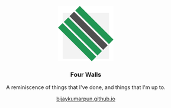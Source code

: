 <p align="center">
  <img src="https://raw.githubusercontent.com/BijayKumarPun/bijaykumarpun.github.io/master/_resource/favicon_large.png" height="150" width="150"/>
  </p>
  
  <h3 align="center">Four Walls</h3>
<p align="center">
A reminiscence of things that I've done, and things that I'm up to.
</p>
<p align="center">
<a href="https://bijaykumarpun.github.io">bijaykumarpun.github.io</a>
  </p>


